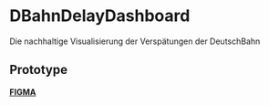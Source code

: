 # DBahnDelayDashboard
Die nachhaltige Visualisierung der Verspätungen der DeutschBahn

## Prototype
[**FIGMA**](#%20DBahnDelayDashboard%20Die%20nachhaltige%20Visualisierung%20der%20Versp%C3%A4tungen%20der%20DeutschBahn%20%20##%20Prototype%20https://www.figma.com/file/eU5OCwy0r6mNuxhH7uQ9JI/DBDelayDashboard?type=design&t=YU1fpvuj5d3CYSYF-6)
